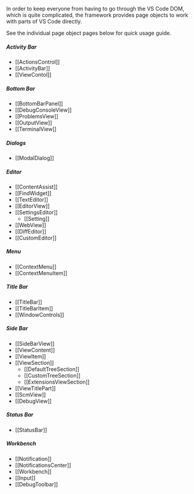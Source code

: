 In order to keep everyone from having to go through the VS Code DOM, which is quite complicated, the framework provides page objects to work with parts of VS Code directly.

See the individual page object pages below for quick usage guide.

##### Activity Bar
 - [[ActionsControl]]
 - [[ActivityBar]]
 - [[ViewContol]]

##### Bottom Bar
 - [[BottomBarPanel]]
 - [[DebugConsoleView]]
 - [[ProblemsView]]
 - [[OutputView]]
 - [[TerminalView]]

##### Dialogs
 - [[ModalDialog]]

##### Editor
 - [[ContentAssist]]
 - [[FindWidget]]
 - [[TextEditor]]
 - [[EditorView]]
 - [[SettingsEditor]]
   - [[Setting]]
 - [[WebView]]
 - [[DiffEditor]]
 - [[CustomEditor]]

##### Menu
 - [[ContextMenu]]
 - [[ContextMenuItem]]

##### Title Bar
 - [[TitleBar]]
 - [[TitleBarItem]]
 - [[WindowControls]]

##### Side Bar
 - [[SideBarView]]
 - [[ViewContent]]
 - [[ViewItem]]
 - [[ViewSection]]
   - [[DefaultTreeSection]]
   - [[CustomTreeSection]]
   - [[ExtensionsViewSection]]
 - [[ViewTitlePart]]
 - [[ScmView]]
 - [[DebugView]]

##### Status Bar
 - [[StatusBar]]

##### Workbench
 - [[Notification]]
 - [[NotificationsCenter]]
 - [[Workbench]]
 - [[Input]]
 - [[DebugToolbar]]
